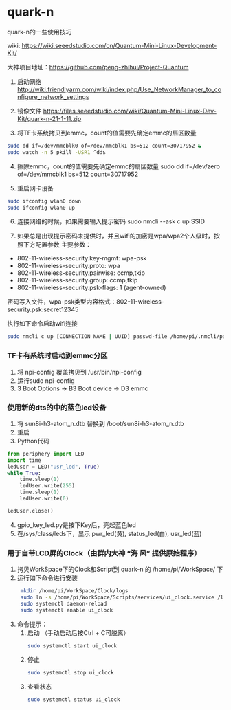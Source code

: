 # quark-n
quark-n的一些使用技巧

wiki: https://wiki.seeedstudio.com/cn/Quantum-Mini-Linux-Development-Kit/

大神项目地址：https://github.com/peng-zhihui/Project-Quantum

1. 启动网络
http://wiki.friendlyarm.com/wiki/index.php/Use_NetworkManager_to_configure_network_settings

2. 镜像文件
https://files.seeedstudio.com/wiki/Quantum-Mini-Linux-Dev-Kit/quark-n-21-1-11.zip

3. 将TF卡系统拷贝到emmc，count的值需要先确定emmc的扇区数量
```bash
sudo dd if=/dev/mmcblk0 of=/dev/mmcblk1 bs=512 count=30717952 &
sudo watch -n 5 pkill -USR1 ^dd$
```

4. 擦除emmc，count的值需要先确定emmc的扇区数量
sudo dd if=/dev/zero of=/dev/mmcblk1 bs=512 count=30717952

5. 重启网卡设备
```bash
sudo ifconfig wlan0 down
sudo ifconfig wlan0 up
```

6. 连接网络的时候，如果需要输入提示密码
sudo nmcli --ask c up SSID

7. 如果总是出现提示密码未提供时，并且wifi的加密是wpa/wpa2个人级时，按照下方配置参数
主要参数：
- 802-11-wireless-security.key-mgmt:      wpa-psk
- 802-11-wireless-security.proto:         wpa
- 802-11-wireless-security.pairwise:      ccmp,tkip
- 802-11-wireless-security.group:         ccmp,tkip
- 802-11-wireless-security.psk-flags:     1 (agent-owned)

密码写入文件，wpa-psk类型内容格式：802-11-wireless-security.psk:secret12345

执行如下命令启动wifi连接
```bash
sudo nmcli c up [CONNECTION NAME | UUID] passwd-file /home/pi/.nmcli/passwd-wlan0
```

### TF卡有系统时启动到emmc分区
1. 将 npi-config 覆盖拷贝到 /usr/bin/npi-config
2. 运行sudo npi-config
3. 3 Boot Options -> B3 Boot device -> D3 emmc

### 使用新的dts的中的蓝色led设备
1. 将 sun8i-h3-atom_n.dtb 替换到 /boot/sun8i-h3-atom_n.dtb
2. 重启
3. Python代码
```python
from periphery import LED
import time
ledUser = LED("usr_led", True)
while True:
    time.sleep(1)
    ledUser.write(255)
    time.sleep(1)
    ledUser.write(0)

ledUser.close()
```
4. gpio_key_led.py是按下Key后，亮起蓝色led
5. 在/sys/class/leds下，显示 pwr_led(黄), status_led(白), usr_led(蓝)

### 用于自带LCD屏的Clock（由群内大神 “海 风” 提供原始程序）
1. 拷贝WorkSpace下的Clock和Script到 quark-n 的 /home/pi/WorkSpace/ 下
2. 运行如下命令进行安装
   ```bash
    mkdir /home/pi/WorkSpace/Clock/logs
    sudo ln -s /home/pi/WorkSpace/Scripts/services/ui_clock.service /lib/systemd/system/
    sudo systemctl daemon-reload
    sudo systemctl enable ui_clock
   ```
3. 命令提示：
   1. 启动 （手动启动后按Ctrl + C可脱离）
        ```bash
        sudo systemctl start ui_clock
        ```
   2. 停止
        ```bash
        sudo systemctl stop ui_clock
        ```
   3. 查看状态
        ```bash
        sudo systemctl status ui_clock
        ```
